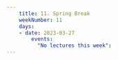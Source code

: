 ```yaml
---
    title: 11. Spring Break
    weekNumber: 11
    days:
    - date: 2023-03-27
        events:
          "No lectures this week":      
---
```


